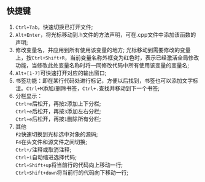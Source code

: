 ## 快捷键

1. `Ctrl+Tab`，快速切换已打开文件;
2. `Alt+Enter`，将光标移动到.h文件的方法声明，可在.cpp文件中添加该函数的声明;
3. 修改变量名，并应用到所有使用该变量的地方;
光标移动到需要修改的变量上，按`Ctrl+Shift+R`，当前变量名称外框变为红色时，表示已经激活全局修改功能，当修改此处变量名称时将一同修改代码中所有使用该变量的变量名;
4. `Alt+[1-7]`可快速打开对应的输出窗口;
5. 书签功能：即在某行代码处进行标记，方便以后找到，书签也可以添加文字标注。`Ctrl+M`添加/删除书签，`Ctrl+.`查找并移动到下一个书签;
6. 分栏显示：  
`Ctrl+e`后松开，再按`2`添加上下分栏;  
`Ctrl+e`后松开，再按`3`添加左右分栏;  
`Ctrl+e`后松开，再按`1`删除所有分栏;
7. 其他  
`F2`快速切换到光标选中对象的源码;  
`F4`在头文件和源文件之间切换;  
`Ctrl+/`注释或取消注释;  
`Ctrl+i`自动缩进选择代码;  
`Ctrl+Shift+up`将当前行的代码向上移动一行;  
`Ctrl+Shift+down`将当前行的代码向下移动一行;

